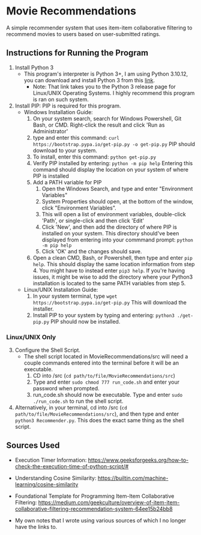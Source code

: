 # Movie Recommendations
A simple recommender system that uses item-item collaborative filtering to recommend movies to users based on user-submitted ratings.

## Instructions for Running the Program
1. Install Python 3
    - This program's interpreter is Python 3+, I am using Python 3.10.12, you can download and install Python 3 from this [link](https://www.python.org/downloads/source/).
        - Note: That link takes you to the Python 3 release page for Linux/UNIX Operating Systems. I highly recommend this program is ran on such system.
2. Install PIP: PIP is required for this program.
    - Windows Installation Guide:
        1. On your system search, search for Windows Powershell, Git Bash, or CMD. Right-click the result and click 'Run as Administrator'
        2. type and enter this command:
            `curl https://bootstrap.pypa.io/get-pip.py -o get-pip.py`
            PIP should download to your system.
        3. To install, enter this command:
            `python get-pip.py`
        4. Verify PIP installed by entering:
            `python -m pip help`
            Entering this command should display the location on your system of where PIP is installed
        5. Add a PATH variable for PIP
            1. Open the Windows Search, and type and enter "Environment Variables"
            2. System Properties should open, at the bottom of the window, click "Environment Variables".
            3. This will open a list of environment variables, double-click 'Path', or single-click and then click 'Edit'
            4. Click 'New', and then add the directory of where PIP is installed on your system. This directory should've been displayed from entering into your commmand prompt: `python -m pip help`
            5. Click 'OK' and the changes should save.
        6. Open a clean CMD, Bash, or Powershell, then type and enter `pip help`. This should display the same location information from step 4. You might have to instead enter `pip3 help`. If you're having issues, it might be wise to add the directory where your Python3 installation is located to the same PATH variables from step 5.
    - Linux/UNIX Installation Guide:
        1. In your system terminal, type `wget https://bootstrap.pypa.io/get-pip.py`
            This will download the installer.
        2. Install PIP to your system by typing and entering: `python3 ./get-pip.py`
            PIP should now be installed.

### Linux/UNIX Only
3. Configure the Shell Script.
    - The shell script located in MovieRecommendations/src will need a couple commands entered into the terminal before it will be an executable.
        1. CD into /src (`cd path/to/file/MovieRecommendations/src`)
        2. Type and enter `sudo chmod 777 run_code.sh` and enter your password when prompted.
        3. run_code.sh should now be executable. Type and enter `sudo ./run_code.sh` to run the shell script.
4. Alternatively, in your terminal, cd into /src (`cd path/to/file/MovieRecommendations/src`), and then type and enter `python3 Recommender.py`. This does the exact same thing as the shell script.

## Sources Used
- Execution Timer Information: https://www.geeksforgeeks.org/how-to-check-the-execution-time-of-python-script/# 

- Understanding Cosine Similarity: https://builtin.com/machine-learning/cosine-similarity

- Foundational Template for Programming Item-Item Collaborative Filtering: https://medium.com/geekculture/overview-of-item-item-collaborative-filtering-recommendation-system-64ee15b24bb8 

- My own notes that I wrote using various sources of which I no longer have the links to.
